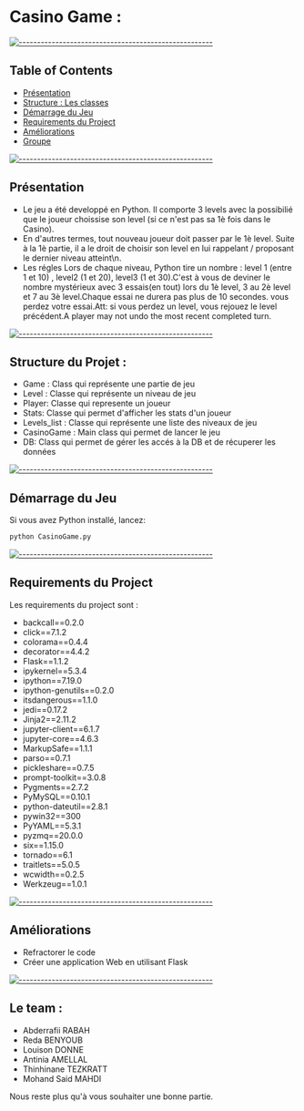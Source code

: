 # Casino Game :

[![-----------------------------------------------------](https://raw.githubusercontent.com/andreasbm/readme/master/assets/lines/colored.png)](#table-of-contents)

## Table of Contents
* [Présentation](#intro)
* [Structure : Les classes](#structure)
* [Démarrage du Jeu](#demarrage)
* [Requirements du Project](#requirements)
* [Améliorations](#amelioration)
* [Groupe](#groupe) 

[![-----------------------------------------------------](https://raw.githubusercontent.com/andreasbm/readme/master/assets/lines/colored.png)](#intro)

## Présentation
* Le jeu a été developpé en Python. Il comporte 3 levels avec la possibilié que le joueur choissise son level (si ce n'est pas sa 1è fois dans le Casino).
* En d'autres termes, tout nouveau joueur doit passer par le 1è level. Suite à la 1è partie, il a le droit de choisir son level en lui rappelant / proposant le dernier niveau atteint\n.
* Les régles Lors de chaque niveau, Python tire un nombre : level 1 (entre 1 et 10) , level2 (1 et 20), level3 (1 et 30).C'est à vous de deviner le nombre mystérieux avec 3 essais(en tout) lors du 1è level, 3 au 2è level et 7 au 3è level.Chaque essai ne durera pas plus de 10 secondes. vous perdez votre essai.Att: si vous perdez un level, vous rejouez le level précédent.A player may not undo the most recent completed turn.

[![-----------------------------------------------------](https://raw.githubusercontent.com/andreasbm/readme/master/assets/lines/colored.png)](#structure)

## Structure du Projet :  
* Game : Class qui représente une partie de jeu
* Level : Classe qui représente un niveau de jeu
* Player: Classe qui represente un joueur
* Stats: Classe qui permet d'afficher les stats d'un joueur
* Levels_list : Classe qui représente une liste des niveaux de jeu
* CasinoGame : Main class qui permet de lancer le jeu
* DB: Class qui permet de gérer les accés à la DB et de récuperer les données 

[![-----------------------------------------------------](https://raw.githubusercontent.com/andreasbm/readme/master/assets/lines/colored.png)](#demarrage)

## Démarrage du Jeu
Si vous avez Python installé, lancez:
```bash
python CasinoGame.py
```

[![-----------------------------------------------------](https://raw.githubusercontent.com/andreasbm/readme/master/assets/lines/colored.png)](#requirements)

## Requirements du Project
Les requirements du project sont :
* backcall==0.2.0
* click==7.1.2
* colorama==0.4.4
* decorator==4.4.2
* Flask==1.1.2
* ipykernel==5.3.4
* ipython==7.19.0
* ipython-genutils==0.2.0
* itsdangerous==1.1.0
* jedi==0.17.2
* Jinja2==2.11.2
* jupyter-client==6.1.7
* jupyter-core==4.6.3
* MarkupSafe==1.1.1
* parso==0.7.1
* pickleshare==0.7.5
* prompt-toolkit==3.0.8
* Pygments==2.7.2
* PyMySQL==0.10.1
* python-dateutil==2.8.1
* pywin32==300
* PyYAML==5.3.1
* pyzmq==20.0.0
* six==1.15.0
* tornado==6.1
* traitlets==5.0.5
* wcwidth==0.2.5
* Werkzeug==1.0.1

[![-----------------------------------------------------](https://raw.githubusercontent.com/andreasbm/readme/master/assets/lines/colored.png)](#dependencies)

## Améliorations
* Refractorer le code
* Créer une application Web en utilisant Flask

[![-----------------------------------------------------](https://raw.githubusercontent.com/andreasbm/readme/master/assets/lines/colored.png)](#dependencies)

## Le team :
* Abderrafii RABAH
* Reda BENYOUB
* Louison DONNE
* Antinia AMELLAL
* Thinhinane TEZKRATT
* Mohand Said MAHDI

Nous reste plus qu'à vous souhaiter une bonne partie.



